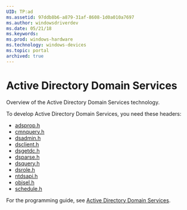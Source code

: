 ```yaml
---
UID: TP:ad
ms.assetid: 97ddb8b6-a879-31af-8608-1d0a010a7697
ms.author: windowsdriverdev
ms.date: 05/21/18
ms.keywords: 
ms.prod: windows-hardware
ms.technology: windows-devices
ms.topic: portal
archived: true
---
```


# Active Directory Domain Services



Overview of the Active Directory Domain Services technology.

To develop Active Directory Domain Services, you need these headers:

 * [adsprop.h](..\adsprop\index.md)
 * [cmnquery.h](..\cmnquery\index.md)
 * [dsadmin.h](..\dsadmin\index.md)
 * [dsclient.h](..\dsclient\index.md)
 * [dsgetdc.h](..\dsgetdc\index.md)
 * [dsparse.h](..\dsparse\index.md)
 * [dsquery.h](..\dsquery\index.md)
 * [dsrole.h](..\dsrole\index.md)
 * [ntdsapi.h](..\ntdsapi\index.md)
 * [objsel.h](..\objsel\index.md)
 * [schedule.h](..\schedule\index.md)

For the programming guide, see [Active Directory Domain Services](https://review.docs.microsoft.com/en-us/win32-test/ad).
